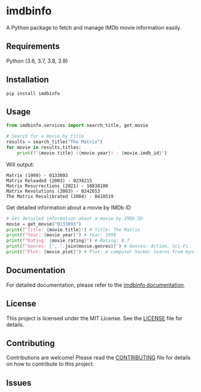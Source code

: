 # imdbinfo
A Python package to fetch and manage IMDb movie information easily.

## Requirements

Python (3.6, 3.7, 3.8, 3.9)

## Installation

`pip install imdbinfo`

## Usage

``` python
from imdbinfo.services import search_title, get_movie

# Search for a movie by title
results = search_title("The Matrix")
for movie in results.titles:
    print(f"{movie.title} ({movie.year}) - {movie.imdb_id}")
``` 
Will output:
``` 
Matrix (1999) - 0133093
Matrix Reloaded (2003) - 0234215
Matrix Resurrections (2021) - 10838180
Matrix Revolutions (2003) - 0242653
The Matrix Recalibrated (2004) - 0410519
``` 

Get detailed information about a movie by IMDb ID

``` python
# Get detailed information about a movie by IMDb ID
movie = get_movie("0133093") 
print(f"Title: {movie.title}") # Title: The Matrix
print(f"Year: {movie.year}") # Year: 1999
print(f"Rating: {movie.rating}") # Rating: 8.7
print(f"Genres: {', '.join(movie.genres)}") # Genres: Action, Sci-Fi
print(f"Plot: {movie.plot}") # Plot: A computer hacker learns from mysterious rebels about the true nature of his reality and his role in the war against its controllers.
``` 

## Documentation
For detailed documentation, please refer to the [imdbinfo documentation](https://imdbinfo.readthedocs.io/en/latest/).
## License
This project is licensed under the MIT License. See the [LICENSE](LICENSE) file for details.
## Contributing
Contributions are welcome! Please read the [CONTRIBUTING](CONTRIBUTING.md) file for details on how to contribute to this project.
## Issues
